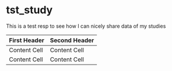 # tst_study
This is a test resp to see how I can nicely share data of my studies

| First Header  | Second Header |
| ------------- | ------------- |
| Content Cell  | Content Cell  |
| Content Cell  | Content Cell  |
